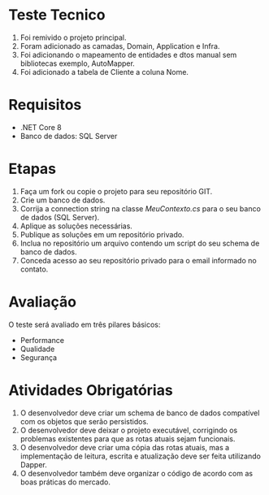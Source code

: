 # Teste Tecnico

1. Foi remivido o projeto principal.
2. Foram adicionado as camadas, Domain, Application e Infra.
3. Foi adicionando o mapeamento de entidades e dtos manual sem bibliotecas exemplo, AutoMapper.
4. Foi adicionado a tabela de Cliente a coluna Nome.

# Requisitos
- .NET Core 8
- Banco de dados: SQL Server

# Etapas
1. Faça um fork ou copie o projeto para seu repositório GIT.
2. Crie um banco de dados.
3. Corrija a connection string na classe *MeuContexto.cs* para o seu banco de dados (SQL Server).
4. Aplique as soluções necessárias.
5. Publique as soluções em um repositório privado.
6. Inclua no repositório um arquivo contendo um script do seu schema de banco de dados.
7. Conceda acesso ao seu repositório privado para o email informado no contato.

# Avaliação
O teste será avaliado em três pilares básicos:
- Performance
- Qualidade
- Segurança

# Atividades Obrigatórias
1. O desenvolvedor deve criar um schema de banco de dados compatível com os objetos que serão persistidos.
2. O desenvolvedor deve deixar o projeto executável, corrigindo os problemas existentes para que as rotas atuais sejam funcionais.
3. O desenvolvedor deve criar uma cópia das rotas atuais, mas a implementação de leitura, escrita e atualização deve ser feita utilizando Dapper.
4. O desenvolvedor também deve organizar o código de acordo com as boas práticas do mercado.
